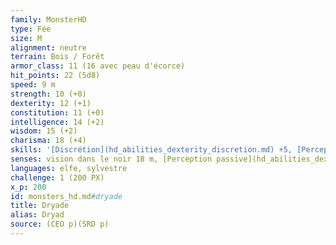 ```yaml
---
family: MonsterHD
type: Fée
size: M
alignment: neutre
terrain: Bois / Forêt
armor_class: 11 (16 avec peau d'écorce)
hit_points: 22 (5d8)
speed: 9 m
strength: 10 (+0)
dexterity: 12 (+1)
constitution: 11 (+0)
intelligence: 14 (+2)
wisdom: 15 (+2)
charisma: 18 (+4)
skills: '[Discrétion](hd_abilities_dexterity_discretion.md) +5, [Perception](hd_abilities_wisdom_perception.md) +4'
senses: vision dans le noir 18 m, [Perception passive](hd_abilities_dexterity_perception_passive.md) 14
languages: elfe, sylvestre
challenge: 1 (200 PX)
x_p: 200
id: monsters_hd.md#dryade
title: Dryade
alias: Dryad
source: (CEO p)(SRD p)
---
```


